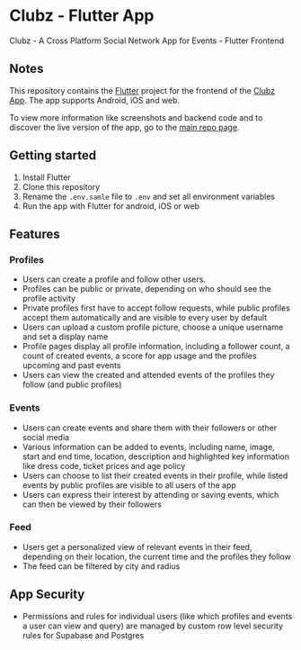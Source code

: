 # Clubz - Flutter App

Clubz - A Cross Platform Social Network App for Events - Flutter Frontend

## Notes

This repository contains the [Flutter](https://flutter.dev/) project for the frontend of the [Clubz App](https://github.com/MichelBusse/clubz). The app supports Android, iOS and web.

To view more information like screenshots and backend code and to discover the live version of the app, go to the [main repo page](https://github.com/MichelBusse/clubz).

## Getting started

1. Install Flutter
2. Clone this repository
3. Rename the `.env.samle` file to `.env` and set all environment variables
4. Run the app with Flutter for android, iOS or web

## Features

### Profiles
- Users can create a profile and follow other users.
- Profiles can be public or private, depending on who should see the profile activity
- Private profiles first have to accept follow requests, while public profiles accept them automatically and are visible to every user by default
- Users can upload a custom profile picture, choose a unique username and set a display name
- Profile pages display all profile information, including a follower count, a count of created events, a score for app usage and the profiles upcoming and past events 
- Users can view the created and attended events of the profiles they follow (and public profiles)

### Events
- Users can create events and share them with their  followers or other social media
- Various information can be added to events, including  name, image, start and end time, location, description and highlighted key information like dress code, ticket prices and age policy
- Users can choose to list their created events in their profile, while listed events by public profiles are visible to all users of the app
- Users can express their interest by attending or saving events, which can then be viewed by their followers 

### Feed
- Users get a personalized view of relevant events in their feed, depending on their location, the current time and the profiles they follow
- The feed can be filtered by city and radius

## App Security
- Permissions and rules for individual users (like which profiles and events a user can view and query) are managed by custom row level security rules for Supabase and Postgres